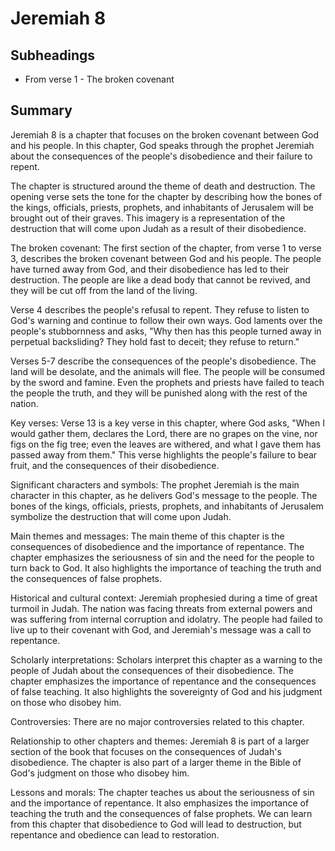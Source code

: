 # Jeremiah 8

## Subheadings

* From verse 1 - The broken covenant

## Summary

Jeremiah 8 is a chapter that focuses on the broken covenant between God and his people. In this chapter, God speaks through the prophet Jeremiah about the consequences of the people's disobedience and their failure to repent.

The chapter is structured around the theme of death and destruction. The opening verse sets the tone for the chapter by describing how the bones of the kings, officials, priests, prophets, and inhabitants of Jerusalem will be brought out of their graves. This imagery is a representation of the destruction that will come upon Judah as a result of their disobedience.

The broken covenant:
The first section of the chapter, from verse 1 to verse 3, describes the broken covenant between God and his people. The people have turned away from God, and their disobedience has led to their destruction. The people are like a dead body that cannot be revived, and they will be cut off from the land of the living.

Verse 4 describes the people's refusal to repent. They refuse to listen to God's warning and continue to follow their own ways. God laments over the people's stubbornness and asks, "Why then has this people turned away in perpetual backsliding? They hold fast to deceit; they refuse to return."

Verses 5-7 describe the consequences of the people's disobedience. The land will be desolate, and the animals will flee. The people will be consumed by the sword and famine. Even the prophets and priests have failed to teach the people the truth, and they will be punished along with the rest of the nation.

Key verses:
Verse 13 is a key verse in this chapter, where God asks, "When I would gather them, declares the Lord, there are no grapes on the vine, nor figs on the fig tree; even the leaves are withered, and what I gave them has passed away from them." This verse highlights the people's failure to bear fruit, and the consequences of their disobedience.

Significant characters and symbols:
The prophet Jeremiah is the main character in this chapter, as he delivers God's message to the people. The bones of the kings, officials, priests, prophets, and inhabitants of Jerusalem symbolize the destruction that will come upon Judah.

Main themes and messages:
The main theme of this chapter is the consequences of disobedience and the importance of repentance. The chapter emphasizes the seriousness of sin and the need for the people to turn back to God. It also highlights the importance of teaching the truth and the consequences of false prophets.

Historical and cultural context:
Jeremiah prophesied during a time of great turmoil in Judah. The nation was facing threats from external powers and was suffering from internal corruption and idolatry. The people had failed to live up to their covenant with God, and Jeremiah's message was a call to repentance.

Scholarly interpretations:
Scholars interpret this chapter as a warning to the people of Judah about the consequences of their disobedience. The chapter emphasizes the importance of repentance and the consequences of false teaching. It also highlights the sovereignty of God and his judgment on those who disobey him.

Controversies:
There are no major controversies related to this chapter.

Relationship to other chapters and themes:
Jeremiah 8 is part of a larger section of the book that focuses on the consequences of Judah's disobedience. The chapter is also part of a larger theme in the Bible of God's judgment on those who disobey him.

Lessons and morals:
The chapter teaches us about the seriousness of sin and the importance of repentance. It also emphasizes the importance of teaching the truth and the consequences of false prophets. We can learn from this chapter that disobedience to God will lead to destruction, but repentance and obedience can lead to restoration.